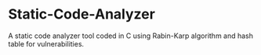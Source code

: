 # Static-Code-Analyzer
A static code analyzer tool coded in C using Rabin-Karp algorithm and hash table for vulnerabilities.
